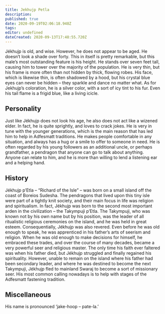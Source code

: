 ```yaml
---
title: Jekhujp Petla
description: 
published: true
date: 2020-09-19T02:06:18.948Z
tags: 
editor: undefined
dateCreated: 2020-09-13T17:48:55.720Z
---
```


Jékhujp is old, and wise. However, he does not appear to be aged. He doesn’t look a shade over forty. This in itself is pretty remarkable, but this male’s most outstanding feature is his height. He stands over seven feet tall, causing him to tower over the majority of the population. He is very thin, but his frame is more often than not hidden by thick, flowing robes. His face, which is likewise thin, is often shadowed by a hood, but his crystal blue eyes can never be hidden – they sparkle and dance no matter what. As for Jekhujp’s coloration, he is a silver color, with a sort of icy tint to his fur. Even his tail flame is a frigid blue, like a living icicle.

Personality
-----------

Just like Jékhujp does not look his age, he also does not act like a wizened elder. In fact, he is quite sprightly, and loves to crack jokes. He is very in tune with the younger generations, which is the main reason that has led him to help in Adfesmatt traditions. He makes people comfortable in any situation, and always has a hug or a smile to offer to someone in need. He is often regarded by his young followers as an additional uncle, or perhaps grandfather, a pendragon that anyone can go to talk about anything. Anyone can relate to him, and he is more than willing to lend a listening ear and a helping hand.

History
-------

Jékhujp p’Etla – “Richard of the Isle” – was born on a small island off the coast of Boreios Sudesha. The pendragons that lived upon this tiny isle were part of a tightly knit society, and their main focus in life was religion and spiritualism. In fact, Jékhujp was born to the second most important arden in the civilization – the Takympuji p’Etla. The Takympuji, who was known not by his own name but by his position, was the leader of all ritualistic religious ceremonies on the island, and he was held in great esteem. Consequentially, Jékhujp was also revered. Even before he was old enough to speak, he was apprenticed in his father’s arts of seerism and religion. When he was old enough to make decisions for himself, he embraced these trades, and over the course of many decades, became a very powerful seer and religious master. The only time his faith ever faltered was when his father died, but Jékhujp struggled and finally regained his spirituality. However, unable to remain on the island where his father had been secondary leader, and where he was destined to become the next Takympuji, Jékhujp fled to mainland Swaraj to become a sort of missionary seer. His most common calling nowadays is to help with stages of the Adfesmatt fastening tradition.

Miscellaneous
-------------

His name is pronounced ‘jake-hoop – pate-la.’